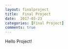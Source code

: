 ```yaml
---
layout: finalproject
title:  Final Project
date:  2017-03-23
categories: [Final Project]
comments: true
---
```


Hello Project! 